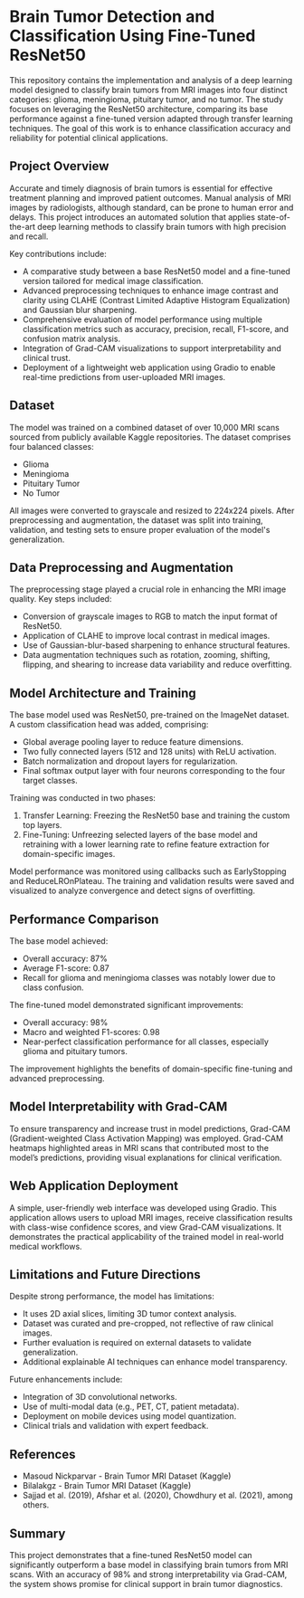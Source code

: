 
# Brain Tumor Detection and Classification Using Fine-Tuned ResNet50

This repository contains the implementation and analysis of a deep learning model designed to classify brain tumors from MRI images into four distinct categories: glioma, meningioma, pituitary tumor, and no tumor. The study focuses on leveraging the ResNet50 architecture, comparing its base performance against a fine-tuned version adapted through transfer learning techniques. The goal of this work is to enhance classification accuracy and reliability for potential clinical applications.

## Project Overview

Accurate and timely diagnosis of brain tumors is essential for effective treatment planning and improved patient outcomes. Manual analysis of MRI images by radiologists, although standard, can be prone to human error and delays. This project introduces an automated solution that applies state-of-the-art deep learning methods to classify brain tumors with high precision and recall.

Key contributions include:
- A comparative study between a base ResNet50 model and a fine-tuned version tailored for medical image classification.
- Advanced preprocessing techniques to enhance image contrast and clarity using CLAHE (Contrast Limited Adaptive Histogram Equalization) and Gaussian blur sharpening.
- Comprehensive evaluation of model performance using multiple classification metrics such as accuracy, precision, recall, F1-score, and confusion matrix analysis.
- Integration of Grad-CAM visualizations to support interpretability and clinical trust.
- Deployment of a lightweight web application using Gradio to enable real-time predictions from user-uploaded MRI images.

## Dataset

The model was trained on a combined dataset of over 10,000 MRI scans sourced from publicly available Kaggle repositories. The dataset comprises four balanced classes:
- Glioma
- Meningioma
- Pituitary Tumor
- No Tumor

All images were converted to grayscale and resized to 224x224 pixels. After preprocessing and augmentation, the dataset was split into training, validation, and testing sets to ensure proper evaluation of the model's generalization.

## Data Preprocessing and Augmentation

The preprocessing stage played a crucial role in enhancing the MRI image quality. Key steps included:
- Conversion of grayscale images to RGB to match the input format of ResNet50.
- Application of CLAHE to improve local contrast in medical images.
- Use of Gaussian-blur-based sharpening to enhance structural features.
- Data augmentation techniques such as rotation, zooming, shifting, flipping, and shearing to increase data variability and reduce overfitting.

## Model Architecture and Training

The base model used was ResNet50, pre-trained on the ImageNet dataset. A custom classification head was added, comprising:
- Global average pooling layer to reduce feature dimensions.
- Two fully connected layers (512 and 128 units) with ReLU activation.
- Batch normalization and dropout layers for regularization.
- Final softmax output layer with four neurons corresponding to the four target classes.

Training was conducted in two phases:
1. Transfer Learning: Freezing the ResNet50 base and training the custom top layers.
2. Fine-Tuning: Unfreezing selected layers of the base model and retraining with a lower learning rate to refine feature extraction for domain-specific images.

Model performance was monitored using callbacks such as EarlyStopping and ReduceLROnPlateau. The training and validation results were saved and visualized to analyze convergence and detect signs of overfitting.

## Performance Comparison

The base model achieved:
- Overall accuracy: 87%
- Average F1-score: 0.87
- Recall for glioma and meningioma classes was notably lower due to class confusion.

The fine-tuned model demonstrated significant improvements:
- Overall accuracy: 98%
- Macro and weighted F1-scores: 0.98
- Near-perfect classification performance for all classes, especially glioma and pituitary tumors.

The improvement highlights the benefits of domain-specific fine-tuning and advanced preprocessing.

## Model Interpretability with Grad-CAM

To ensure transparency and increase trust in model predictions, Grad-CAM (Gradient-weighted Class Activation Mapping) was employed. Grad-CAM heatmaps highlighted areas in MRI scans that contributed most to the model’s predictions, providing visual explanations for clinical verification.

## Web Application Deployment

A simple, user-friendly web interface was developed using Gradio. This application allows users to upload MRI images, receive classification results with class-wise confidence scores, and view Grad-CAM visualizations. It demonstrates the practical applicability of the trained model in real-world medical workflows.

## Limitations and Future Directions

Despite strong performance, the model has limitations:
- It uses 2D axial slices, limiting 3D tumor context analysis.
- Dataset was curated and pre-cropped, not reflective of raw clinical images.
- Further evaluation is required on external datasets to validate generalization.
- Additional explainable AI techniques can enhance model transparency.

Future enhancements include:
- Integration of 3D convolutional networks.
- Use of multi-modal data (e.g., PET, CT, patient metadata).
- Deployment on mobile devices using model quantization.
- Clinical trials and validation with expert feedback.

## References

- Masoud Nickparvar - Brain Tumor MRI Dataset (Kaggle)
- Bilalakgz - Brain Tumor MRI Dataset (Kaggle)
- Sajjad et al. (2019), Afshar et al. (2020), Chowdhury et al. (2021), among others.

## Summary

This project demonstrates that a fine-tuned ResNet50 model can significantly outperform a base model in classifying brain tumors from MRI scans. With an accuracy of 98% and strong interpretability via Grad-CAM, the system shows promise for clinical support in brain tumor diagnostics.
